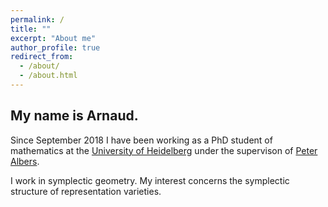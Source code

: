 ```yaml
---
permalink: /
title: ""
excerpt: "About me"
author_profile: true
redirect_from: 
  - /about/
  - /about.html
---
```


## My name is Arnaud.

Since September 2018 I have been working as a PhD student of mathematics at the [University of Heidelberg](https://www.uni-heidelberg.de/) under the supervison of [Peter Albers](https://www.mathi.uni-heidelberg.de/~palbers/). 

I work in symplectic geometry. My interest concerns the symplectic structure of representation varieties.
